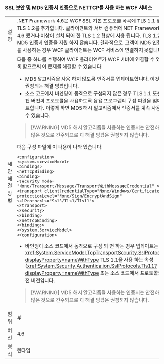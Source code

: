 ### <a name="wcf-services-that-use-nettcp-with-ssl-security-and-md5-certificate-authentication"></a>SSL 보안 및 MD5 인증서 인증으로 NETTCP를 사용 하는 WCF 서비스

|   |   |
|---|---|
|설명|.NET Framework 4.6은 WCF SSL 기본 프로토콜 목록에 TLS 1.1 및 TLS 1.2를 추가합니다. 클라이언트와 서버 컴퓨터에.NET Framework 4.6 했거나 이상이 설치 되어 한 TLS 1.2 협상에 사용 됩니다. TLS 1.2 MD5 인증서 인증을 지원 하지 않습니다. 결과적으로, 고객이 MD5 인증서를 사용하는 경우 WCF 클라이언트는 WCF 서비스에 연결하지 못합니다.|
|제안 해결 방법|다음 중 하나를 수행하여 WCF 클라이언트가 WCF 서버에 연결할 수 있도록 함으로써 이 문제를 해결할 수 있습니다.<ul><li>MD5 알고리즘을 사용 하지 않도록 인증서를 업데이트합니다. 이것은 권장되는 해결 방법입니다.</li><li>소스 코드에서 바인딩이 동적으로 구성되지 않은 경우 TLS 1.1 또는 이전 버전의 프로토콜을 사용하도록 응용 프로그램의 구성 파일을 업데이트합니다. 이렇게 하면 MD5 해시 알고리즘에서 인증서를 계속 사용할 수 있습니다.</li></ul> <blockquote> [!WARNING] MD5 해시 알고리즘을 사용하는 인증서는 안전하지 않은 것으로 간주되므로 이 해결 방법은 권장되지 않습니다.</blockquote> 다음 구성 파일에 이 내용이 나와 있습니다.<pre><code class="language-xml">&lt;configuration&gt;&#13;&#10;&lt;system.serviceModel&gt;&#13;&#10;&lt;bindings&gt;&#13;&#10;&lt;netTcpBinding&gt;&#13;&#10;&lt;binding&gt;&#13;&#10;&lt;security mode= &quot;None/Transport/Message/TransportWithMessageCredential&quot; &gt;&#13;&#10;&lt;transport clientCredentialType=&quot;None/Windows/Certificate&quot;&#13;&#10;protectionLevel=&quot;None/Sign/EncryptAndSign&quot;&#13;&#10;sslProtocols=&quot;Ssl3/Tls1/Tls11&quot;&gt;&#13;&#10;&lt;/transport&gt;&#13;&#10;&lt;/security&gt;&#13;&#10;&lt;/binding&gt;&#13;&#10;&lt;/netTcpBinding&gt;&#13;&#10;&lt;/bindings&gt;&#13;&#10;&lt;/system.ServiceModel&gt;&#13;&#10;&lt;/configuration&gt;&#13;&#10;</code></pre><ul><li>바인딩이 소스 코드에서 동적으로 구성 되 면 하는 경우 업데이트는 <xref:System.ServiceModel.TcpTransportSecurity.SslProtocols?displayProperty=nameWithType> TLS 1.1을 사용 하는 속성 (<xref:System.Security.Authentication.SslProtocols.Tls11?displayProperty=nameWithType> 또는 소스 코드에서 프로토콜의 이전 버전입니다.</li></ul> <blockquote> [!WARNING] MD5 해시 알고리즘을 사용하는 인증서는 안전하지 않은 것으로 간주되므로 이 해결 방법은 권장되지 않습니다.</blockquote> |
|범위|부|
|버전|4.6|
|형식|런타임|

